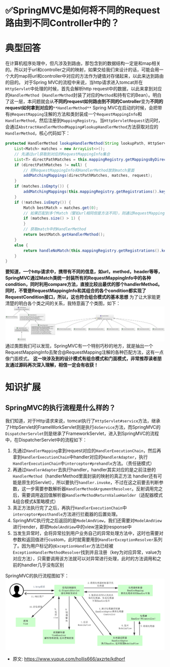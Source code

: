 # ✅SpringMVC是如何将不同的Request路由到不同Controller中的？
<!--page header-->

<a name="zEhuy"></a>
# 典型回答
在计算机程序处理中，但凡涉及到路由，那包含到的数据结构一定是和map相关的。所以对于url和controller之间的映射，如果交给我们来设计的话，可能会用一个大的map将url和controller中对应的方法作为键值对存储起来，以此来达到路由的目的。
对于Spring MVC的流程中来说，当http请求进入tomcat并在`HttpServlet`中处理的时候，首先会解析http request中的数据，以此来拿到对应的`HandlerMethod`（`HandlerMethod`封装了对应的`Method`和持有它的Bean）。明白了这一层，本问题就会从**不同的request如何路由到不同的Controller**变为**不同的request如何拿到对应的**`**HandlerMethod**`
Spring MVC在启动的时候，会把带有`@RequestMapping`注解的方法和类封装成一个`RequestMappingInfo `和`HandlerMethod`，然后注册到`MappingRegistry`。当`HttpServletRequest `访问时，会通过`AbstractHandlerMethodMapping#lookupHandlerMethod`方法获取对应的`HandlerMethod `，核心代码如下：
```java
protected HandlerMethod lookupHandlerMethod(String lookupPath, HttpServletRequest request) throws Exception {
    List<Match> matches = new ArrayList<>();
    // 先通过url获取到对应的RequestMappingInfo集合
    List<T> directPathMatches = this.mappingRegistry.getMappingsByDirectPath(lookupPath);
    if (directPathMatches != null) {
        // 把RequestMappingInfo和HandlerMethod放到match里面
        addMatchingMappings(directPathMatches, matches, request);
    }
    if (matches.isEmpty()) {
        addMatchingMappings(this.mappingRegistry.getRegistrations().keySet(), matches, request);
    }
    if (!matches.isEmpty()) {
        Match bestMatch = matches.get(0);
        // 如果匹配到多个Match（譬如url相同但是方法不同），则通过RequestMappingInfo中的各种condition匹配出对应的bestMatch
        if (matches.size() > 1) {
        }
        // 获取match中的HandlerMethod
        return bestMatch.getHandlerMethod();
    }
    else {
        return handleNoMatch(this.mappingRegistry.getRegistrations().keySet(), lookupPath, request);
    }
}
```
**要知道，一个http请求中，携带有不同的信息，如url，method，header等等，SpringMVC通过Match类统一封装所有的RequestMappingInfo中的各种condition，同时利用compare方法，直接比较出最优的那个handlerMethod。同时，不管是RequestMappingInfo和其组合的各个condition都实现了RequestCondition接口，所以，这也符合组合模式的基本思想**
为了让大家能更清楚的明白各个类之间的关系，我特意画了个类图，如下：
![](./img/Hw25MjtTk2Ke3iTt/da801257058b4bb765a141e1ee01cb3c-273856.svg)通过类图我们可以发现，SpringMVC有一个特别巧秒的地方，就是抽出一个RequestMappingInfo去聚合@RequestMapping注解的各种匹配方法，这有一点像门面模式。
**这一块涉及到的设计模式有组合模式和门面模式，非常推荐读者朋友通过源码再次深入理解，相信一定会有收获！**
<a name="IWF4G"></a>
# 知识扩展
<a name="iVVJj"></a>
## SpringMVC的执行流程是什么样的？
我们知道，对于Http请求来说，tomcat执行了`HttpServlet#service`方法，继承了HttpServlet的FrameWorkServlet则是执行`doService`方法，而SpringMVC的`DispatcherServlet`则是继承了FrameworkServlet，进入到SpringMVC的流程中，在DispatcherServlet中的流程如下：

1. 先通过`HandlerMapping`拿到request对应的`HandlerExecutionChain`，然后再拿到`HandlerExecutionChain`中handler对应的`HandlerAdapter`，执行`HandlerExecutionChain`中`interceptor#prehandle`方法。（责任链模式）
2. 再通过`HandlerAdapter`去执行handler，handler其实对应的是之前注册的`HandlerMethod`（handlerMethod里面封装的映射的真正方法 handler还有可能是原生的Servlet），所以要执行`handler.invoke`，不过在这之前要去判断参数，这一步需要参数解析器`HandlerMethodArgumentResolver`。反射调用完之后，需要调用返回值解析器`HandlerMethodReturnValueHanlder`（适配器模式&组合模式&策略模式）
3. 真正方法执行完了之后，再执行`HandlerExecutionChain`中`interceptor#posthandle`方法进行拦截器的后置处理。
4. SpringMVC执行完之后返回的是`ModelAndView`，我们还需要对`ModelAndView`进行render，即把`ModelAndView`中的view渲染到response中
5. 当发生异常时，会将异常拉到用户业务自己的异常处理方法中，这时也需要对参数和返回值进行custom，此时就需要用到`HandlerExceptionResolver`系列了。因为用户标记的`@ExceptionHandler`方法已经被`ExceptionHandlerMethodResolver`找到并且注册（key为对应异常，value为对应方法），只需要调用该方法就可以对异常进行处理，此时的方法调用和之前的handler几乎没有区别

SpringMVC的执行流程图如下：
![image.png](./img/Hw25MjtTk2Ke3iTt/1684567139938-9364db35-edae-4cc8-9b05-37f872a070d8-214297.png)


<!--page footer-->
- 原文: <https://www.yuque.com/hollis666/axzrte/kdhprf>